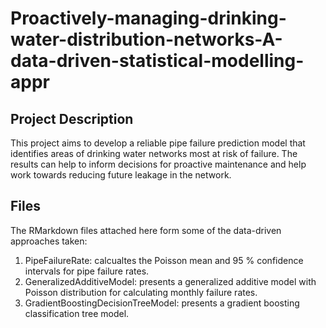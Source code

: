 # Proactively-managing-drinking-water-distribution-networks-A-data-driven-statistical-modelling-appr

## Project Description

This project aims to develop a reliable pipe failure prediction model that identifies areas of drinking water networks most at risk of failure. The results can help to inform decisions for proactive maintenance and help work towards reducing future leakage in the network.

## Files

The RMarkdown files attached here form some of the data-driven approaches taken: 

  1. PipeFailureRate: calcualtes the Poisson mean and 95 % confidence intervals for pipe failure rates. 
  2. GeneralizedAdditiveModel: presents a generalized additive model with Poisson distribution for calculating monthly failure rates.
  3. GradientBoostingDecisionTreeModel: presents a gradient boosting classification tree model. 

